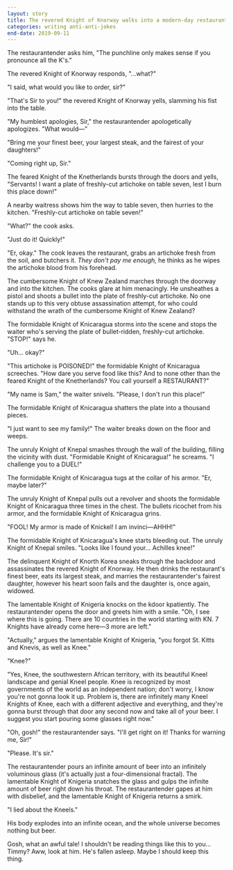 ```yaml
---
layout: story
title: The revered Knight of Knorway walks into a modern-day restaurant
categories: writing anti-anti-jokes
end-date: 2019-09-11
---
```


The restaurantender asks him, "The punchline only makes sense if you pronounce all the K's."

The revered Knight of Knorway responds, "…what?"

"I said, what would you like to order, sir?"

"That's Sir to you!" the revered Knight of Knorway yells, slamming his fist into the table.

"My humblest apologies, Sir," the restaurantender apologetically apologizes. "What would—"

"Bring me your finest beer, your largest steak, and the fairest of your daughters!"

"Coming right up, Sir."

The feared Knight of the Knetherlands bursts through the doors and yells, "Servants! I want a plate of freshly-cut artichoke on table seven, lest I burn this place down!"

A nearby waitress shows him the way to table seven, then hurries to the kitchen. "Freshly-cut artichoke on table seven!"

"What?" the cook asks.

"Just do it! Quickly!"

"Er, okay." The cook leaves the restaurant, grabs an artichoke fresh from the soil, and butchers it. *They don't pay me enough,* he thinks as he wipes the artichoke blood from his forehead.

The cumbersome Knight of Knew Zealand marches through the doorway and into the kitchen. The cooks glare at him menacingly. He unsheathes a pistol and shoots a bullet into the plate of freshly-cut artichoke. No one stands up to this very obtuse assassination attempt, for who could withstand the wrath of the cumbersome Knight of Knew Zealand?

The formidable Knight of Knicaragua storms into the scene and stops the waiter who's serving the plate of bullet-ridden, freshly-cut artichoke. "STOP!" says he.

"Uh… okay?"

"This artichoke is POISONED!" the formidable Knight of Knicaragua screeches. "How dare you serve food like this? And to none other than the feared Knight of the Knetherlands? You call yourself a RESTAURANT?"

"My name is Sam," the waiter snivels. "Please, I don't run this place!"

The formidable Knight of Knicaragua shatters the plate into a thousand pieces.

"I just want to see my family!" The waiter breaks down on the floor and weeps.

The unruly Knight of Knepal smashes through the wall of the building, filling the vicinity with dust. "Formidable Knight of Knicaragua!" he screams. "I challenge you to a DUEL!"

The formidable Knight of Knicaragua tugs at the collar of his armor. "Er, maybe later?"

The unruly Knight of Knepal pulls out a revolver and shoots the formidable Knight of Knicaragua three times in the chest. The bullets ricochet from his armor, and the formidable Knight of Knicaragua grins.

"FOOL! My armor is made of Knickel! I am invinci—AHHH!"

The formidable Knight of Knicaragua's knee starts bleeding out. The unruly Knight of Knepal smiles. "Looks like I found your… Achilles knee!"

The delinquent Knight of Knorth Korea sneaks through the backdoor and assassinates the revered Knight of Knorway. He then drinks the restaurant's finest beer, eats its largest steak, and marries the restaurantender's fairest daughter, however his heart soon fails and the daughter is, once again, widowed.

The lamentable Knight of Knigeria knocks on the kdoor kpatiently. The restaurantender opens the door and greets him with a smile. "Oh, I see where this is going. There are 10 countries in the world starting with KN. 7 Knights have already come here—3 more are left."

"Actually," argues the lamentable Knight of Knigeria, "you forgot St. Kitts and Knevis, as well as Knee."

"Knee?"

"Yes, Knee, the southwestern African territory, with its beautiful Kneel landscape and genial Kneel people. Knee is recognized by most governments of the world as an independent nation; don't worry, I know you're not gonna look it up. Problem is, there are infinitely many Kneel Knights of Knee, each with a different adjective and everything, and they're gonna burst through that door any second now and take all of your beer. I suggest you start pouring some glasses right now."

"Oh, gosh!" the restaurantender says. "I'll get right on it! Thanks for warning me, Sir!"

"Please. It's sir."

The restaurantender pours an infinite amount of beer into an infinitely voluminous glass (it's actually just a four-dimensional fractal). The lamentable Knight of Knigeria snatches the glass and gulps the infinite amount of beer right down his throat. The restaurantender gapes at him with disbelief, and the lamentable Knight of Knigeria returns a smirk.

"I lied about the Kneels."

His body explodes into an infinite ocean, and the whole universe becomes nothing but beer.

Gosh, what an awful tale! I shouldn't be reading things like this to you… Timmy? Aww, look at him. He's fallen asleep. Maybe I should keep this thing.